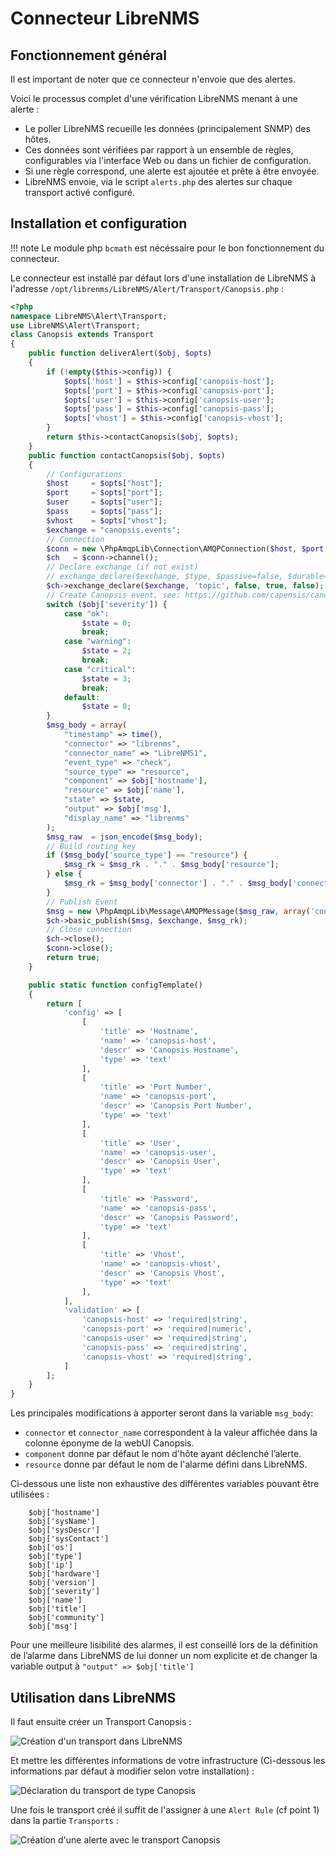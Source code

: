 # Connecteur LibreNMS

## Fonctionnement général

Il est important de noter que ce connecteur n'envoie que des alertes.

Voici le processus complet d'une vérification LibreNMS menant à une alerte :

*  Le poller LibreNMS recueille les données (principalement SNMP) des hôtes.
*  Ces données sont vérifiées par rapport à un ensemble de règles, configurables via l'interface Web ou dans un fichier de configuration.
*  Si une règle correspond, une alerte est ajoutée et prête à être envoyée.
*  LibreNMS envoie, via le script `alerts.php` des alertes sur chaque transport activé configuré.

## Installation et configuration

!!! note
    Le module php `bcmath` est nécéssaire pour le bon fonctionnement du
connecteur.

Le connecteur est installé par défaut lors d'une installation de LibreNMS à
l'adresse `/opt/librenms/LibreNMS/Alert/Transport/Canopsis.php` :

```php
<?php
namespace LibreNMS\Alert\Transport;
use LibreNMS\Alert\Transport;
class Canopsis extends Transport
{
    public function deliverAlert($obj, $opts)
    {
        if (!empty($this->config)) {
            $opts['host'] = $this->config['canopsis-host'];
            $opts['port'] = $this->config['canopsis-port'];
            $opts['user'] = $this->config['canopsis-user'];
            $opts['pass'] = $this->config['canopsis-pass'];
            $opts['vhost'] = $this->config['canopsis-vhost'];
        }
        return $this->contactCanopsis($obj, $opts);
    }
    public function contactCanopsis($obj, $opts)
    {
        // Configurations
        $host     = $opts["host"];
        $port     = $opts["port"];
        $user     = $opts["user"];
        $pass     = $opts["pass"];
        $vhost    = $opts["vhost"];
        $exchange = "canopsis.events";
        // Connection
        $conn = new \PhpAmqpLib\Connection\AMQPConnection($host, $port, $user, $pass, $vhost);
        $ch   = $conn->channel();
        // Declare exchange (if not exist)
        // exchange_declare($exchange, $type, $passive=false, $durable=false, $auto_delete=true, $internal=false, $nowait=false, $arguments=null, $ticket=null)
        $ch->exchange_declare($exchange, 'topic', false, true, false);
        // Create Canopsis event, see: https://github.com/capensis/canopsis/wiki/Event-specification
        switch ($obj['severity']) {
            case "ok":
                $state = 0;
                break;
            case "warning":
                $state = 2;
                break;
            case "critical":
                $state = 3;
                break;
            default:
                $state = 0;
        }
        $msg_body = array(
            "timestamp" => time(),
            "connector" => "librenms",
            "connector_name" => "LibreNMS1",
            "event_type" => "check",
            "source_type" => "resource",
            "component" => $obj['hostname'],
            "resource" => $obj['name'],
            "state" => $state,
            "output" => $obj['msg'],
            "display_name" => "librenms"
        );
        $msg_raw  = json_encode($msg_body);
        // Build routing key
        if ($msg_body['source_type'] == "resource") {
            $msg_rk = $msg_rk . "." . $msg_body['resource'];
        } else {
            $msg_rk = $msg_body['connector'] . "." . $msg_body['connector_name'] . "." . $msg_body['event_type'] . "." . $msg_body['source_type'] . "." . $msg_body['component'];
        }
        // Publish Event
        $msg = new \PhpAmqpLib\Message\AMQPMessage($msg_raw, array('content_type' => 'application/json', 'delivery_mode' => 2));
        $ch->basic_publish($msg, $exchange, $msg_rk);
        // Close connection
        $ch->close();
        $conn->close();
        return true;
    }

    public static function configTemplate()
    {
        return [
            'config' => [
                [
                    'title' => 'Hostname',
                    'name' => 'canopsis-host',
                    'descr' => 'Canopsis Hostname',
                    'type' => 'text'
                ],
                [
                    'title' => 'Port Number',
                    'name' => 'canopsis-port',
                    'descr' => 'Canopsis Port Number',
                    'type' => 'text'
                ],
                [
                    'title' => 'User',
                    'name' => 'canopsis-user',
                    'descr' => 'Canopsis User',
                    'type' => 'text'
                ],
                [
                    'title' => 'Password',
                    'name' => 'canopsis-pass',
                    'descr' => 'Canopsis Password',
                    'type' => 'text'
                ],
                [
                    'title' => 'Vhost',
                    'name' => 'canopsis-vhost',
                    'descr' => 'Canopsis Vhost',
                    'type' => 'text'
                ],
            ],
            'validation' => [
                'canopsis-host' => 'required|string',
                'canopsis-port' => 'required|numeric',
                'canopsis-user' => 'required|string',
                'canopsis-pass' => 'required|string',
                'canopsis-vhost' => 'required|string',
            ]
        ];
    }
}
```

Les principales modifications à apporter seront dans la variable `msg_body`:

* `connector` et `connector_name` correspondent à la valeur affichée dans la colonne éponyme de la webUI Canopsis.
* `component` donne par défaut le nom d'hôte ayant déclenché l’alerte.
* `resource` donne par défaut le nom de l'alarme défini dans LibreNMS.

Ci-dessous une liste non exhaustive des différentes variables pouvant être
utilisées :

```
    $obj['hostname']
    $obj['sysName']
    $obj['sysDescr']
    $obj['sysContact']
    $obj['os']
    $obj['type']
    $obj['ip']
    $obj['hardware']
    $obj['version']
    $obj['severity']
    $obj['name']
    $obj['title']
    $obj['community']
    $obj['msg']

```

Pour une meilleure lisibilité des alarmes, il est conseillé lors de la définition
de l’alarme dans LibreNMS de lui donner un nom explicite et de changer la
variable output à `"output" => $obj['title']`

## Utilisation dans LibreNMS

Il faut ensuite créer un Transport Canopsis :

![Création d'un transport dans LibreNMS](img/librenms1.png)

Et mettre les différentes informations de votre infrastructure (Ci-dessous les informations par défaut à modifier selon votre installation) :

![Déclaration du transport de type Canopsis](img/librenms2.png)

Une fois le transport créé il suffit de l'assigner à une `Alert Rule` (cf point 1) dans la partie `Transports` :

![Création d'une alerte avec le transport Canopsis](img/librenms3.png)
